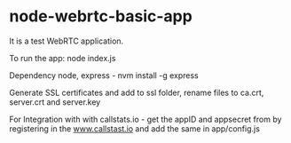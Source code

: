 # node-webrtc-basic-app

It is a test WebRTC application.


To run the app:
node index.js

Dependency 
node,
express - nvm install -g express

Generate SSL certificates and add to ssl folder, rename files to ca.crt, server.crt and server.key

For Integration with with callstats.io - get the appID and appsecret from by registering in the www.callstast.io and add the same in app/config.js



